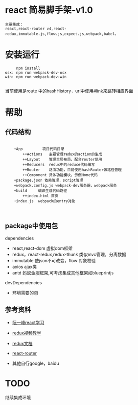 # react 简易脚手架-v1.0

    主要集成：
    react,react-router v4,react-redux,immutable.js,flow.js,expect.js,webpack,babel。
    

# 安装运行

```
     npm install
osx: npm run webpack-dev-osx
win: npm run webpack-dev-win
    
```
当前使用是route 中的hashHistory，url中使用#link来跳转相应界面

# 帮助

## 代码结构

``` 
    
    +App         项目代码目录
        ++Actions   主要管理redux的action的生成
        ++Layout    管理全局布局，配合router使用
        ++Reducers  redux中的reduce代码编写
        ++Router    路由功能，目前使用hashRouter做路径管理
        ++Component 具体功能模块，示例Home代码
    +package.json 依赖管理，script管理
    +webpack.config.js webpack-dev服务器，webpack服务
    +build     编译生成代码路径
        ++index.html 首页
    +index.js  webpack的entry对象
    
    
```

    


## package中使用包

dependencies

+ react,react-dom 虚拟dom框架
+ redux，react-redux,redux-thunk 类似mvc管理，分离数据
+ immutable 使json不可改变，flow 对象校验
+ axios  ajax类
+ antd  蚂蚁金服框架,可考虑集成其他框架如blueprintjs


devDependencies

+ 环境需要的包


## 参考资料

+ [阮一峰react学习](http://www.ruanyifeng.com/blog/javascript/)
+ [redux视频教学](https://egghead.io/courses/getting-started-with-redux )
+ [redux文档](http://redux.js.org/)
+ [react-router](https://reacttraining.com/react-router/)

+  其他自行google，baidu


# TODO

继续集成环境










    




